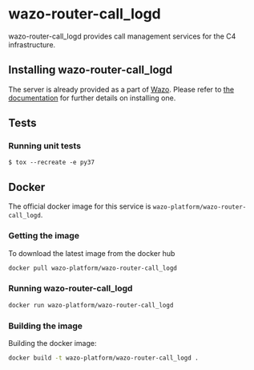 # wazo-router-call_logd

wazo-router-call_logd provides call management services for the C4 infrastructure.

## Installing wazo-router-call_logd

The server is already provided as a part of [Wazo](http://documentation.wazo.community).
Please refer to [the documentation](http://documentation.wazo.community/en/stable/installation/installsystem.html) for
further details on installing one.

## Tests

### Running unit tests

```
$ tox --recreate -e py37
```

## Docker

The official docker image for this service is `wazo-platform/wazo-router-call_logd`.


### Getting the image

To download the latest image from the docker hub

```sh
docker pull wazo-platform/wazo-router-call_logd
```

### Running wazo-router-call_logd

```sh
docker run wazo-platform/wazo-router-call_logd
```

### Building the image

Building the docker image:

```sh
docker build -t wazo-platform/wazo-router-call_logd .
```

